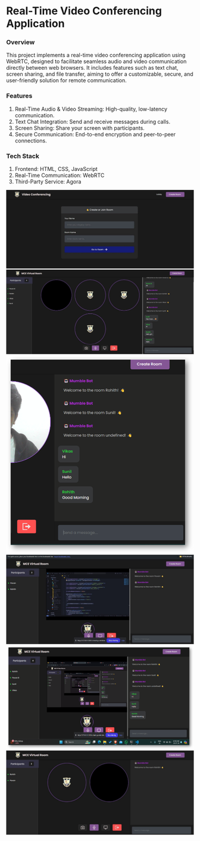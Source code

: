 <h1>Real-Time Video Conferencing Application</h1>
<h3>Overview</h3>
This project implements a real-time video conferencing application using WebRTC, designed to facilitate seamless audio and video communication directly between web browsers. It includes features such as text chat, screen sharing, and file transfer, aiming to offer a customizable, secure, and user-friendly solution for remote communication.

<h3>Features</h3>
<ol>
<li>Real-Time Audio & Video Streaming: High-quality, low-latency communication.</li>
<li>Text Chat Integration: Send and receive messages during calls.</li>
<li>Screen Sharing: Share your screen with participants.</li>
<li>Secure Communication: End-to-end encryption and peer-to-peer connections.</li>
</ol>

<h3>Tech Stack</h3>
<ol>
<li>Frontend: HTML, CSS, JavaScript</li>
<li>Real-Time Communication: WebRTC</li>
<li>Third-Party Service: Agora</li>
</ol>

<!-- Login Image -->
<img src="Login.jpg" alt="Login" />

<!-- RTM Image (JPEG) -->
<img src="RTM.jpg" alt="RTM" />

<!-- RTM Image (PNG) -->
<img src="RTM.jpg.png" alt="RTM" />

<!-- ScreenShare Image (JPEG) -->
<img src="ScreenShare.jpg" alt="Screen Share" />

<!-- ScreenShare Image (PNG) -->
<img src="ScreenShare1.png" alt="Screen Share" />

<!-- View Image -->
<img src="View.jpg" alt="View" />
